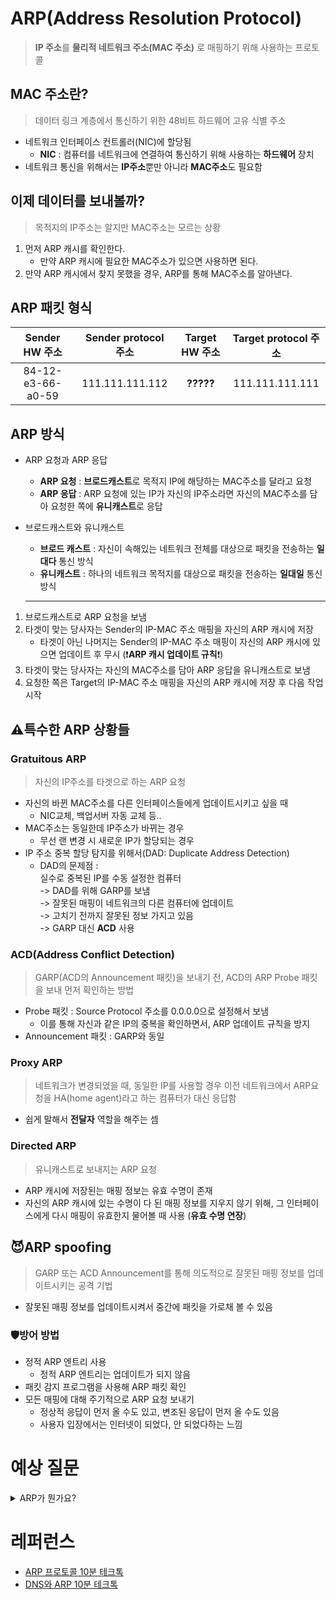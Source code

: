 # ARP(Address Resolution Protocol)
> **IP 주소**를 **물리적 네트워크 주소(MAC 주소)** 로 매핑하기 위해 사용하는 프로토콜

## MAC 주소란?
> 데이터 링크 계층에서 통신하기 위한 48비트 하드웨어 고유 식별 주소
- 네트워크 인터페이스 컨트롤러(NIC)에 할당됨
    - **NIC** : 컴퓨터를 네트워크에 연결하여 통신하기 위해 사용하는 **하드웨어** 장치
- 네트워크 통신을 위해서는 **IP주소**뿐만 아니라 **MAC주소**도 필요함

## 이제 데이터를 보내볼까?
> 목적지의 IP주소는 알지만 MAC주소는 모르는 상황

1. 먼저 ARP 캐시를 확인한다.
    - 만약 ARP 캐시에 필요한 MAC주소가 있으면 사용하면 된다.
2. 만약 ARP 캐시에서 찾지 못했을 경우, ARP를 통해 MAC주소를 알아낸다.

## ARP 패킷 형식

|Sender HW 주소|Sender protocol 주소|Target HW 주소|Target protocol 주소|
|:---:|:---:|:---:|:---:|
|84-12-e3-66-a0-59|111.111.111.112|**?????**|111.111.111.111|

## ARP 방식

- ARP 요청과 ARP 응답
    - **ARP 요청** : **브로드캐스트**로 목적지 IP에 해당하는 MAC주소를 달라고 요청
    - **ARP 응답** : ARP 요청에 있는 IP가 자신의 IP주소라면 자신의 MAC주소를 담아 요청한 쪽에 **유니캐스트**로 응답

- 브로드캐스트와 유니캐스트
    - **브로드 캐스트** : 자신이 속해있는 네트워크 전체를 대상으로 패킷을 전송하는 **일대다** 통신 방식
    - **유니캐스트** : 하나의 네트워크 목적지를 대상으로 패킷을 전송하는 **일대일** 통신 방식
    ---
1. 브로드캐스트로 ARP 요청을 보냄
2. 타겟이 맞는 당사자는 Sender의 IP-MAC 주소 매핑을 자신의 ARP 캐시에 저장
    - 타겟이 아닌 나머지는 Sender의 IP-MAC 주소 매핑이 자신의 ARP 캐시에 있으면 업데이트 후 무시 (❗️**ARP 캐시 업데이트 규칙**❗️)
3. 타겟이 맞는 당사자는 자신의 MAC주소를 담아 ARP 응답을 유니캐스트로 보냄
4. 요청한 쪽은 Target의 IP-MAC 주소 매핑을 자신의 ARP 캐시에 저장 후 다음 작업 시작

## ⚠️특수한 ARP 상황들

### Gratuitous ARP
> 자신의 IP주소를 타겟으로 하는 ARP 요청
- 자신의 바뀐 MAC주소를 다른 인터페이스들에게 업데이트시키고 싶을 때
    - NIC교체, 백업서버 자동 교체 등..
- MAC주소는 동일한데 IP주소가 바뀌는 경우
    - 무선 랜 변경 시 새로운 IP가 할당되는 경우
- IP 주소 중복 할당 탐지를 위해서(DAD: Duplicate Address Detection)
    - DAD의 문제점 :<br/>실수로 중복된 IP를 수동 설정한 컴퓨터<br/>-> DAD를 위해 GARP를 보냄<br/>-> 잘못된 매핑이 네트워크의 다른 컴퓨터에 업데이트<br/>-> 고치기 전까지 잘못된 정보 가지고 있음<br/>-> GARP 대신 **ACD** 사용

### ACD(Address Conflict Detection)
> GARP(ACD의 Announcement 패킷)을 보내기 전, ACD의 ARP Probe 패킷을 보내 먼저 확인하는 방법

- Probe 패킷 : Source Protocol 주소를 0.0.0.0으로 설정해서 보냄
    - 이를 통해 자신과 같은 IP의 중복을 확인하면서, ARP 업데이트 규칙을 방지
- Announcement 패킷 : GARP와 동일

### Proxy ARP
> 네트워크가 변경되었을 때, 동일한 IP를 사용할 경우 이전 네트워크에서 ARP요청을 HA(home agent)라고 하는 컴퓨터가 대신 응답함
- 쉽게 말해서 **전달자** 역할을 해주는 셈

### Directed ARP
> 유니캐스트로 보내지는 ARP 요청
- ARP 캐시에 저장된는 매핑 정보는 유효 수명이 존재
- 자신의 ARP 캐시에 있는 수명이 다 된 매핑 정보를 지우지 않기 위해, 그 인터페이스에게 다시 매핑이 유효한지 물어볼 때 사용 (**유효 수명 연장**)

## 😈ARP spoofing
> GARP 또는 ACD Announcement를 통해 의도적으로 잘못된 매핑 정보를 업데이트시키는 공격 기법
- 잘못된 매핑 정보를 업데이트시켜서 중간에 패킷을 가로채 볼 수 있음

### 🛡️방어 방법
- 정적 ARP 엔트리 사용
    - 정적 ARP 엔트리는 업데이트가 되지 않음
- 패킷 감지 프로그램을 사용해 ARP 패킷 확인
- 모든 매핑에 대해 주기적으로 ARP 요청 보내기
    - 정상적 응답이 먼저 올 수도 있고, 변조된 응답이 먼저 올 수도 있음
    - 사용자 입장에서는 인터넷이 되었다, 안 되었다하는 느낌

# 예상 질문
<details>
<summary>
ARP가 뭔가요?</summary>
<div markdown="1">
<b>IP주소와 매핑되는 MAC주소를 얻기 위해 사용하는 프로토콜입니다.</b>
</div>
</details>

# 레퍼런스
- [ARP 프로토콜 10분 테크톡](https://www.youtube.com/watch?v=KMEPEdsK71I)
- [DNS와 ARP 10분 테크톡](https://www.youtube.com/watch?v=DfNGidKhY6U)